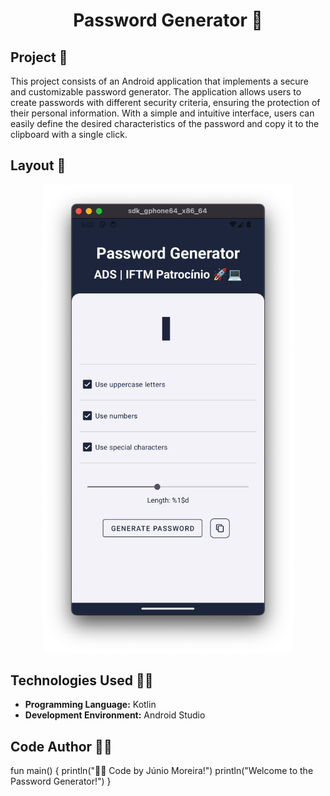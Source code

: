 <h1 align="center">Password Generator 🔐</h1>

## Project 🎯 

This project consists of an Android application that implements a secure and customizable password generator. The application allows users to create passwords with different security criteria, ensuring the protection of their personal information. With a simple and intuitive interface, users can easily define the desired characteristics of the password and copy it to the clipboard with a single click.

## Layout 🎨 

<div align="center">
  <img src="./images/passwd.png" alt="App Screenshot" width="400"/>
</div>

## Technologies Used 🤖🍏

- **Programming Language:** Kotlin
- **Development Environment:** Android Studio

## Code Author 🧑‍💻

fun main() {
    println("👨‍💻 Code by Júnio Moreira!")
    println("Welcome to the Password Generator!")
}

